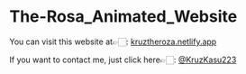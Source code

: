 # The-Rosa_Animated_Website

You can visit this website at👉🏻: <a href="https://kruztheroza.netlify.app" target="_blank">kruztheroza.netlify.app</a>

If you want to contact me, just click here👉🏻: <a href="https://www.twitter.com/KruzKasu223" target="_blank">@KruzKasu223</a>
